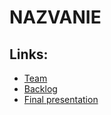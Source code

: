 # NAZVANIE
## Links:
* [Team](http://bit.ly/2HT17Nj)
* [Backlog](http://bit.ly/2GPXgiI)
* [Final presentation](https://docs.google.com/presentation/d/1Qwvy5H7FDyjWlKSLlOmq-kKR7tf3n0ryV0YiRhi-qzs/edit?usp=sharing)

